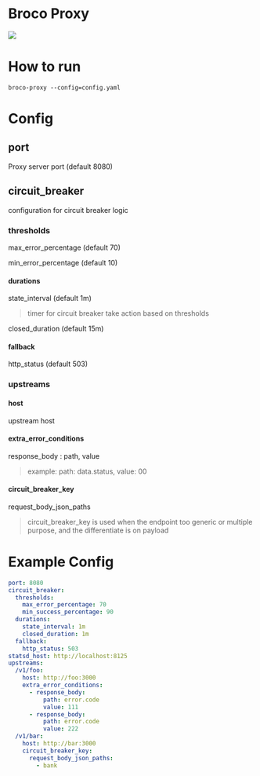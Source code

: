 # Broco Proxy

![](https://i.ibb.co/71HDw1b/2021-02-18-03-08-03.jpg)
# How to run
```
broco-proxy --config=config.yaml
```

# Config
## port
Proxy server port (default 8080)
## circuit_breaker
configuration for circuit breaker logic
### thresholds
max_error_percentage (default 70)

min_error_percentage (default 10)

#### durations
state_interval (default 1m)

> timer for circuit breaker take action based on thresholds

closed_duration (default 15m)

#### fallback
http_status (default 503)

### upstreams
#### host
upstream host
#### extra_error_conditions

response_body : path, value

> example: path: data.status, value: 00

#### circuit_breaker_key
request_body_json_paths

> circuit_breaker_key is used when the endpoint too generic or multiple purpose, and the differentiate is on payload

# Example Config

```yaml
port: 8080
circuit_breaker:
  thresholds:
    max_error_percentage: 70
    min_success_percentage: 90
  durations:
    state_interval: 1m
    closed_duration: 1m
  fallback:
    http_status: 503    
statsd_host: http://localhost:8125
upstreams:
  /v1/foo:
    host: http://foo:3000
    extra_error_conditions:      
      - response_body:
          path: error.code
          value: 111
      - response_body:
          path: error.code
          value: 222
  /v1/bar:
    host: http://bar:3000
    circuit_breaker_key:
      request_body_json_paths:
        - bank

```

